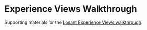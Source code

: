 # Experience Views Walkthrough

Supporting materials for the [Losant Experience Views walkthrough](http://localhost:8000/experiences/walkthrough/views/overview/). 
